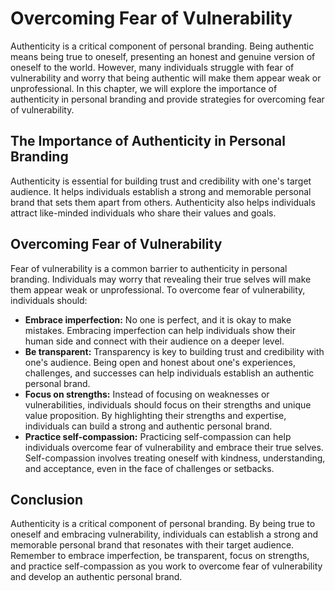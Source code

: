 Overcoming Fear of Vulnerability
==============================================================================

Authenticity is a critical component of personal branding. Being authentic means being true to oneself, presenting an honest and genuine version of oneself to the world. However, many individuals struggle with fear of vulnerability and worry that being authentic will make them appear weak or unprofessional. In this chapter, we will explore the importance of authenticity in personal branding and provide strategies for overcoming fear of vulnerability.

The Importance of Authenticity in Personal Branding
---------------------------------------------------

Authenticity is essential for building trust and credibility with one's target audience. It helps individuals establish a strong and memorable personal brand that sets them apart from others. Authenticity also helps individuals attract like-minded individuals who share their values and goals.

Overcoming Fear of Vulnerability
--------------------------------

Fear of vulnerability is a common barrier to authenticity in personal branding. Individuals may worry that revealing their true selves will make them appear weak or unprofessional. To overcome fear of vulnerability, individuals should:

* **Embrace imperfection:** No one is perfect, and it is okay to make mistakes. Embracing imperfection can help individuals show their human side and connect with their audience on a deeper level.
* **Be transparent:** Transparency is key to building trust and credibility with one's audience. Being open and honest about one's experiences, challenges, and successes can help individuals establish an authentic personal brand.
* **Focus on strengths:** Instead of focusing on weaknesses or vulnerabilities, individuals should focus on their strengths and unique value proposition. By highlighting their strengths and expertise, individuals can build a strong and authentic personal brand.
* **Practice self-compassion:** Practicing self-compassion can help individuals overcome fear of vulnerability and embrace their true selves. Self-compassion involves treating oneself with kindness, understanding, and acceptance, even in the face of challenges or setbacks.

Conclusion
----------

Authenticity is a critical component of personal branding. By being true to oneself and embracing vulnerability, individuals can establish a strong and memorable personal brand that resonates with their target audience. Remember to embrace imperfection, be transparent, focus on strengths, and practice self-compassion as you work to overcome fear of vulnerability and develop an authentic personal brand.
